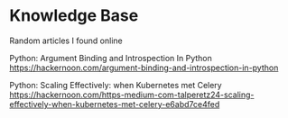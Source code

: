 # Knowledge Base
Random articles I found online

Python: Argument Binding and Introspection In Python 
https://hackernoon.com/argument-binding-and-introspection-in-python

Python: Scaling Effectively: when Kubernetes met Celery
https://hackernoon.com/https-medium-com-talperetz24-scaling-effectively-when-kubernetes-met-celery-e6abd7ce4fed
